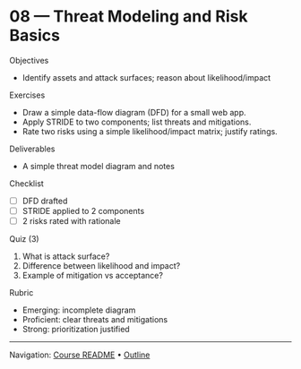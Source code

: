 # 08 — Threat Modeling and Risk Basics

Objectives
- Identify assets and attack surfaces; reason about likelihood/impact

Exercises
- Draw a simple data-flow diagram (DFD) for a small web app.
- Apply STRIDE to two components; list threats and mitigations.
- Rate two risks using a simple likelihood/impact matrix; justify ratings.

Deliverables
- A simple threat model diagram and notes

Checklist
- [ ] DFD drafted
- [ ] STRIDE applied to 2 components
- [ ] 2 risks rated with rationale

Quiz (3)
1) What is attack surface?
2) Difference between likelihood and impact?
3) Example of mitigation vs acceptance?

Rubric
- Emerging: incomplete diagram
- Proficient: clear threats and mitigations
- Strong: prioritization justified

---
Navigation: [Course README](../../README.md) • [Outline](../../docs/outline.md)
